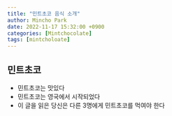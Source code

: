 ```yaml
---
title: "민트초코 음식 소개"
author: Mincho Park
date: 2022-11-17 15:32:00 +0900
categories: [Mintchocolate]
tags: [mintcholoate]
---
```


## 민트초코

- 민트초코는 맛있다
- 민트초코는 영국에서 시작되었다
- 이 글을 읽은 당신은 다른 3명에게 민트초코를 먹여야 한다
